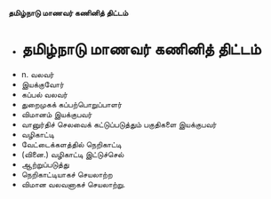**தமிழ்நாடு மாணவர் கணினித் திட்டம்**
- # தமிழ்நாடு மாணவர் கணினித் திட்டம்
- n. வலவர்
- இயக்குவோர்
- கப்பல் வலவர்
- துறைமுகக் கப்பற்பொறுப்பாளர்
- விமானம் இயக்குபவர்
- வானுர்திச் செலவைக் கட்டுப்படுத்தும் பகுதிகளை இயக்குபவர்
- வழிகாட்டி
- வேட்டைக்களத்தில் நெறிகாட்டி
- (வினை.) வழிகாட்டி இட்டுச்செல்
- ஆற்றுப்படுத்து
- நெறிகாட்டியாகச் செயலாற்ற
- விமான வலவனாகச் செயலாற்று.

